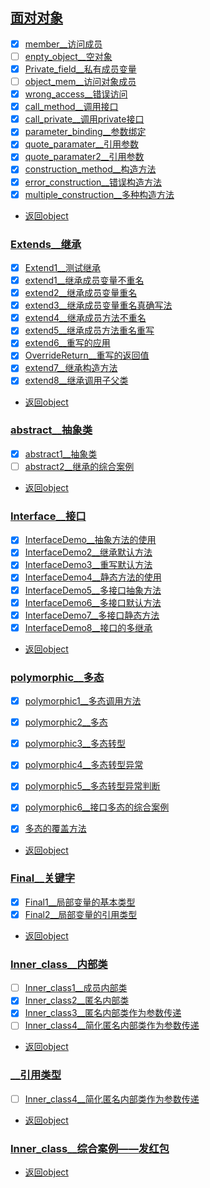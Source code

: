 
## [面对对象](object)

- [x] [member__访问成员](src/main/java/com/cpucode/javamember.java)
- [ ] [enpty_object__空对象](src/main/java/com/cpucode/javaenpty_object.java)
- [x] [Private_field__私有成员变量](src/main/java/com/cpucode/javaPrivate_field.java)
- [ ] [object_mem__访问对象成员](src/main/java/com/cpucode/javaobject_mem.java)
- [x] [wrong_access__错误访问](src/main/java/com/cpucode/javawrong_access.java)
- [x] [call_method__调用接口](src/main/java/com/cpucode/javacall_method.java)
- [x] [call_private__调用private接口](src/main/java/com/cpucode/javacall_private.java)
- [x] [parameter_binding__参数绑定](src/main/java/com/cpucode/javaparameter_binding.java)
- [x] [quote_paramater__引用参数](src/main/java/com/cpucode/javaquote_paramater.java)
- [x] [quote_paramater2__引用参数](src/main/java/com/cpucode/javaquote_paramater2.java)
- [x] [construction_method__构造方法](src/main/java/com/cpucode/javaconstruction_method.java)
- [x] [error_construction__错误构造方法](src/main/java/com/cpucode/javaerror_construction.java)
- [x] [multiple_construction__多种构造方法](src/main/java/com/cpucode/javamultiple_construction.java)

- [返回object](#面对对象)


### [Extends__继承](src/main/java/com/cpucode/java/Extends)

- [x] [Extend1__测试继承](src/main/java/com/cpucode/java/ExtendsExtend_test.java)
- [x] [extend1__继承成员变量不重名](src/main/java/com/cpucode/java/Extendsextend1.java)
- [x] [extend2__继承成员变量重名](src/main/java/com/cpucode/java/Extendsextend2.java)
- [x] [extend3__继承成员变量重名真确写法](src/main/java/com/cpucode/java/Extendsextend3.java)
- [x] [extend4__继承成员方法不重名](src/main/java/com/cpucode/java/Extendsextend4.java)
- [x] [extend5__继承成员方法重名重写](src/main/java/com/cpucode/java/Extendsextend5.java)
- [x] [extend6__重写的应用](src/main/java/com/cpucode/java/Extendsextend6.java)
- [x] [OverrideReturn__重写的返回值](src/main/java/com/cpucode/java/ExtendsOverrideReturn.java)
- [x] [extend7__继承构造方法](src/main/java/com/cpucode/java/Extendsextend7.java)
- [x] [extend8__继承调用子父类](src/main/java/com/cpucode/java/Extendsextend8.java)

- [返回object](#面对对象)


### [abstract__抽象类](object/abstract)

- [x] [abstract1__抽象类](src/main/java/com/cpucode/java/Abstract/abstract1.java)
- [ ] [abstract2__继承的综合案例](src/main/java/com/cpucode/java/Abstract/abstract2)

- [返回object](#面对对象)


### [Interface__接口](src/main/java/com/cpucode/java/Interface)

- [x] [InterfaceDemo__抽象方法的使用](src/main/java/com/cpucode/java/Interface/InterfaceDemo.java)
- [x] [InterfaceDemo2__继承默认方法](src/main/java/com/cpucode/java/Interface/InterfaceDemo2.java)
- [x] [InterfaceDemo3__重写默认方法](src/main/java/com/cpucode/java/Interface/InterfaceDemo3.java)
- [x] [InterfaceDemo4__静态方法的使用](src/main/java/com/cpucode/java/Interface/InterfaceDemo4.java)
- [x] [InterfaceDemo5__多接口抽象方法](src/main/java/com/cpucode/java/Interface/InterfaceDemo5.java)
- [x] [InterfaceDemo6__多接口默认方法](src/main/java/com/cpucode/java/Interface/InterfaceDemo6.java)
- [x] [InterfaceDemo7__多接口静态方法](src/main/java/com/cpucode/java/Interface/InterfaceDemo7.java)
- [x] [InterfaceDemo8__接口的多继承](src/main/java/com/cpucode/java/Interface/InterfaceDemo8.java)

- [返回object](#面对对象)


### [polymorphic__多态](src/main/java/com/cpucode/java/polymorphic)

- [x] [polymorphic1__多态调用方法](src/main/java/com/cpucode/java/polymorphic/polymorphic1.java)
- [x] [polymorphic2__多态](src/main/java/com/cpucode/java/polymorphic/polymorphic2.java)
- [x] [polymorphic3__多态转型](src/main/java/com/cpucode/java/polymorphic/polymorphic3.java)
- [x] [polymorphic4__多态转型异常](src/main/java/com/cpucode/java/polymorphic/polymorphic4.java)
- [x] [polymorphic5__多态转型异常判断](src/main/java/com/cpucode/java/polymorphic/polymorphic5.java)
- [x] [polymorphic6__接口多态的综合案例](src/main/java/com/cpucode/java/polymorphic/polymorphic6)
- [x] [多态的覆盖方法](src/main/java/com/cpucode/java/polymorphic/OverrideTest.java)


- [返回object](#面对对象)


### [Final__关键字](src/main/java/com/cpucode/java/Final)

- [x] [Final1__局部变量的基本类型](src/main/java/com/cpucode/java/Final/Final1.java)
- [x] [Final2__局部变量的引用类型](src/main/java/com/cpucode/java/Final/Final2.java)

- [返回object](#面对对象)


### [Inner_class__内部类](src/main/java/com/cpucode/java/Inner_class)

- [ ] [Inner_class1__成员内部类](src/main/java/com/cpucode/java/Inner_class/Inner_class1.java)
- [x] [Inner_class2__匿名内部类](src/main/java/com/cpucode/java/Inner_class/Inner_class2.java)
- [x] [Inner_class3__匿名内部类作为参数传递](src/main/java/com/cpucode/java/Inner_class/Inner_class3.java)
- [ ] [Inner_class4__简化匿名内部类作为参数传递](src/main/java/com/cpucode/java/Inner_class/Inner_class4.java)

- [返回object](#面对对象)


### [__引用类型](object/)

- [ ] [Inner_class4__简化匿名内部类作为参数传递](object/Inner_class/class_.java)

- [返回object](#面对对象)


### [Inner_class__综合案例——发红包](object/Inner_class)

- [返回object](#面对对象)
